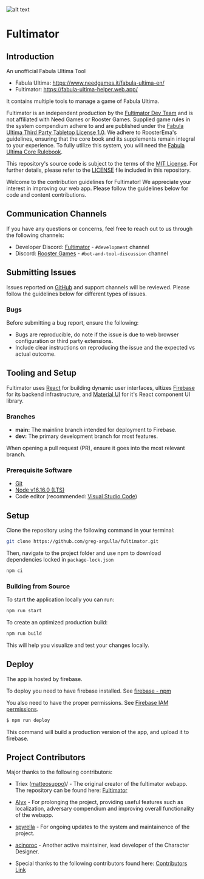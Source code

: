 ![alt text](https://github.com/fultimator/fultimator/blob/main/public/fultimatorlogo.webp)
# Fultimator

## Introduction

An unofficial Fabula Ultima Tool

- Fabula Ultima: https://www.needgames.it/fabula-ultima-en/
- Fultimator: https://fabula-ultima-helper.web.app/

It contains multiple tools to manage a game of Fabula Ultima.

Fultimator is an independent production by the [Fultimator Dev Team](https://github.com/fultimator) and is not affiliated with Need Games or Rooster Games. Supplied game rules in the system compendium adhere to and are published under the [Fabula Ultima Third Party Tabletop License 1.0](https://need.games/wp-content/uploads/2024/06/Fabula-Ultima-Third-Party-Tabletop-License-1.0.pdf). We adhere to RoosterEma's guidelines, ensuring that the core book and its supplements remain integral to your experience. To fully utilize this system, you will need the [Fabula Ultima Core Rulebook](https://www.needgames.it/fabula-ultima-en/).

This repository's source code is subject to the terms of the [MIT License](https://github.com/fultimator/fultimator/blob/main/LICENSE.md). For further details, please refer to the [LICENSE](https://github.com/fultimator/fultimator/blob/main/LICENSE.md) file included in this repository.

Welcome to the contribution guidelines for Fultimator! We appreciate your interest in improving our web app. Please follow the guidelines below for code and content contributions.

## Communication Channels

If you have any questions or concerns, feel free to reach out to us through the following channels:

- Developer Discord: [Fultimator](https://discord.gg/9yYc6R93Cd) - `#development` channel 
- Discord: [Rooster Games](https://discord.gg/G9qGbn2) - `#bot-and-tool-discussion` channel

## Submitting Issues

Issues reported on [GitHub](https://github.com/greg-argulla/fultimator/issues) and support channels will be reviewed. Please follow the guidelines below for different types of issues.

### Bugs

Before submitting a bug report, ensure the following:

- Bugs are reproducible, do note if the issue is due to web browser configuration or third party extensions.
- Include clear instructions on reproducing the issue and the expected vs actual outcome.

## Tooling and Setup

Fultimator uses [React](https://react.dev/) for building dynamic user interfaces, ultizes [Firebase](https://firebase.google.com/) for its backend infrastructure, and [Material UI](https://mui.com/material-ui/) for it's React component UI library.

### Branches

- **main:** The mainline branch intended for deployment to Firebase.
- **dev:** The primary development branch for most features.

When opening a pull request (PR), ensure it goes into the most relevant branch.


### Prerequisite Software

- [Git](https://git-scm.com/)
- [Node v16.16.0 (LTS)](https://nodejs.org/en/blog/release/v16.16.0)
- Code editor (recommended: [Visual Studio Code](https://code.visualstudio.com/))

## Setup

Clone the repository using the following command in your terminal:

```bash
git clone https://github.com/greg-argulla/fultimator.git
```

Then, navigate to the project folder and use npm to download dependencies locked in `package-lock.json`

```bash
npm ci
```

### Building from Source

To start the application locally you can run:

```bash
npm run start
```

To create an optimized production build:

```bash
npm run build
```

This will help you visualize and test your changes locally.

## Deploy

The app is hosted by firebase.

To deploy you need to have firebase installed. 
See [firebase - npm](https://www.npmjs.com/package/firebase)

You also need to have the proper permissions. 
See [Firebase IAM permissions](https://firebase.google.com/docs/projects/iam/permissions).

```bash
$ npm run deploy
```

This command will build a production version of the app, and upload it to firebase.

## Project Contributors

Major thanks to the following contributors:

- Triex ([matteosuppo](https://github.com/matteosuppo))/ - The original creator of the fultimator webapp. The repository can be found here: [Fultimator](https://github.com/codeclysm/fultimator)
- [Alyx](https://github.com/greg-argulla) - For prolonging the project, providing useful features such as localization, adversary compendium and improving overall functionality of the webapp. 
- [spyrella](https://github.com/spyrella) - For ongoing updates to the system and maintainence of the project.
- [acinoroc](https://github.com/acinoroc) - Another active maintainer, lead developer of the Character Designer.

- Special thanks to the following contributors found here: [Contributors Link](https://github.com/fultimator/fultimator/graphs/contributors)
